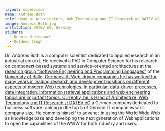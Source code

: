 ```yaml
---
layout: supervisor
name: Andreas Both
role: Head of Architecture, Web Technology and IT Research at DATEV eG (Germany)
image: Andreas_Both.jpg
institution: DATEV eG, Germany
students:
  - Dennis Diefenbach
  - Kuldeep Singh
---
```

Dr. Andreas Both is a computer scientist dedicated to applied research in an industrial context. He received a PhD in Computer Science for his research on component-based systems and service-oriented architectures at the <a href="http://swt.informatik.uni-halle.de/">research group "Software Engineering and Programming Languages"</a> of the <a href="http://www.uni-halle.de/?lang=en">University of Halle, Germany. 
At Web-driven companies he has worked for many years in leading research and development positions on different aspects of modern Web technologies. In particular, data-driven processes, data integration, information retrieval applications and web engineering topics are important topics. Currently, he is Head of Architecture, Web Technology and IT Research at <a href="http://www.datev.de">DATEV eG</a> a German company dedicated to business software ranking in the top 5 of German IT companies w.r.t. company size. 
He commits himself to advance in using the World Wide Web as knowledge base and developing the next generation of Web applications to open the capabilities of the WWW for both industry and users.
